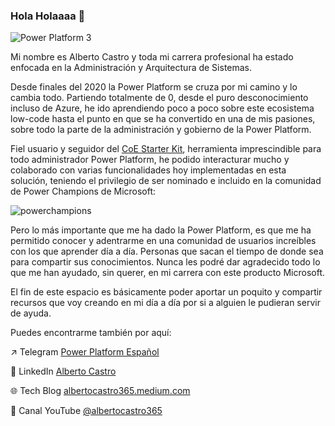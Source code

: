 ### Hola Holaaaa 👋 
![Power Platform 3](https://github.com/albertocastro365/albertocastro365/assets/57954993/a0bf3e74-0d53-4e9a-a7bf-5bcef359a981)

Mi nombre es Alberto Castro y toda mi carrera profesional ha estado enfocada en la Administración y Arquitectura de Sistemas.

Desde finales del 2020 la Power Platform se cruza por mi camino y lo cambia todo. Partiendo totalmente de 0, desde el puro desconocimiento incluso de Azure, he ido aprendiendo poco a poco sobre este ecosistema low-code hasta el punto en que se ha convertido en una de mis pasiones, sobre todo la parte de la administración y gobierno de la Power Platform. 

Fiel usuario y seguidor del [CoE Starter Kit](https://github.com/microsoft/coe-starter-kit), herramienta imprescindible para todo administrador Power Platform, he podido interacturar mucho y colaborado con varias funcionalidades hoy implementadas en esta solución, teniendo el privilegio de ser nominado e incluido en la comunidad de Power Champions de Microsoft:

![powerchampions](https://github.com/albertocastro365/albertocastro365/assets/57954993/39a761dc-4a0f-413a-a453-9b5e16534274)


Pero lo más importante que me ha dado la Power Platform, es que me ha permitido conocer y adentrarme en una comunidad de usuarios increíbles con los que aprender día a día. Personas que sacan el tiempo de donde sea para compartir sus conocimientos. Nunca les podré dar agradecido todo lo que me han ayudado, sin querer, en mi carrera con este producto Microsoft.

El fin de este espacio es básicamente poder aportar un poquito y compartir recursos que voy creando en mi día a día por si a alguien le pudieran servir de ayuda.

Puedes encontrarme también por aquí:

:arrow_upper_right: Telegram [Power Platform Español](https://t.me/EsPowerPlatform)

💼 LinkedIn [Alberto Castro](https://www.linkedin.com/in/albertocastro365/)

🌐 Tech Blog [albertocastro365.medium.com](https://albertocastro365.medium.com/)

🎥 Canal YouTube [@albertocastro365](https://www.youtube.com/@albertocastro365)

<!--
**albertocastro365/albertocastro365** is a ✨ _special_ ✨ repository because its `README.md` (this file) appears on your GitHub profile.

Here are some ideas to get you started:

- 🔭 I’m currently working on ...
- 🌱 I’m currently learning ...
- 👯 I’m looking to collaborate on ...
- 🤔 I’m looking for help with ...
- 💬 Ask me about ...
- 📫 How to reach me: ...
- 😄 Pronouns: ...
- ⚡ Fun fact: ...
-->
